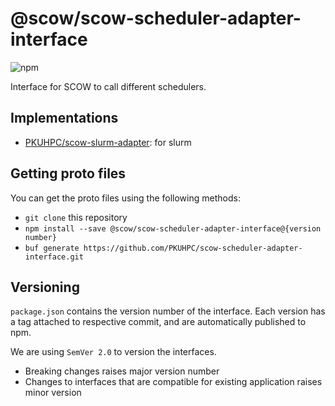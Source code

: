 # @scow/scow-scheduler-adapter-interface

![npm](https://img.shields.io/npm/v/@scow/scow-scheduler-adapter-interface?label=API)

Interface for SCOW to call different schedulers. 

## Implementations 

- [PKUHPC/scow-slurm-adapter](https://github.com/PKUHPC/scow-slurm-adapter): for slurm

## Getting proto files

You can get the proto files using the following methods:

- `git clone` this repository
- `npm install --save @scow/scow-scheduler-adapter-interface@{version number}`
- `buf generate https://github.com/PKUHPC/scow-scheduler-adapter-interface.git`

## Versioning

`package.json` contains the version number of the interface. Each version has a tag attached to respective commit, and are automatically published to npm.

We are using `SemVer 2.0` to version the interfaces.

- Breaking changes raises major version number
- Changes to interfaces that are compatible for existing application raises minor version

